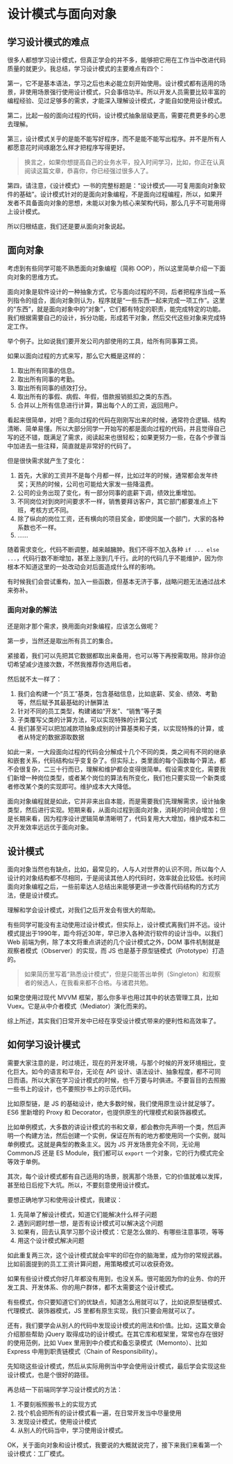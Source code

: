 设计模式与面向对象
===============

学习设计模式的难点
---------------

很多人都想学习设计模式，但真正学会的并不多，能够把它用在工作当中改进代码质量的就更少。我总结，学习设计模式的主要难点有四个：

第一，它不是基本语法，学习之后也未必能立刻开始使用。设计模式都有适用的场景，非使用场景强行使用设计模式，只会事倍功半。所以开发人员需要比较丰富的编程经验、见过足够多的需求，才能深入理解设计模式，才能自如使用设计模式。

第二，比起一般的面向过程的代码，设计模式抽象层级更高，需要花费更多的心思去理解。

第三，设计模式关乎的是能不能写好程序，而不是能不能写出程序。并不是所有人都愿意花时间琢磨怎么样才把程序写得更好。

> 换言之，如果你想提高自己的业务水平，投入时间学习，比如，你正在认真阅读这篇文章，恭喜你，你已经强过很多人了。

第四，请注意，《设计模式》一书的完整标题是：“设计模式——可复用面向对象软件的基础”。设计模式针对的是面向对象编程，不是面向过程编程，所以，如果开发者不具备面向对象的思想，未能以对象为核心来架构代码，那么几乎不可能用得上设计模式。

所以归根结底，我们还是要从面向对象说起。

面向对象
--------

考虑到有些同学可能不熟悉面向对象编程（简称 OOP），所以这里简单介绍一下面向对象的思维方式。

面向对象是软件设计的一种抽象方式，它与面向过程的不同，后者把程序当成一系列指令的组合，面向对象则认为，程序就是“一些东西一起来完成一项工作”。这里的“东西”，就是面向对象中的“对象”，它们都有特定的职责，能完成特定的功能。我们根据需要自己的设计，拆分功能，形成若干对象，然后交代这些对象来完成特定工作。

举个例子。比如说我们要开发公司内部使用的工具，给所有同事算工资。

如果以面向过程的方式来写，那么它大概是这样的：

1. 取出所有同事的信息。
2. 取出所有同事的考勤。
3. 取出所有同事的绩效打分。
4. 取出所有的事假、病假、年假，借款报销抵扣之类的东西。
5. 合并以上所有信息进行计算，算出每个人的工资，返回用户。

看起来很简单，对吧？面向过程的代码在刚刚写出来的时候，通常符合逻辑、结构清晰、简单易懂。所以大部分同学一开始写的都是面向过程的代码，并且觉得自己写的还不错，既满足了需求，阅读起来也很轻松；如果更努力一些，在各个步骤当中加进去一些注释，简直就是非常好的代码了。

但是很快需求就产生了变化：

1. 首先，大家的工资并不是每个月都一样，比如过年的时候，通常都会发年终奖；天热的时候，公司也可能给大家发一些降温费。
2. 公司的业务出现了变化，有一部分同事的底薪下调，绩效比重增加。
3. 不同岗位对到岗时间要求不一样，销售要拜访客户，其它部门都要准点上下班，考核方式不同。
4. 除了纵向的岗位工资，还有横向的项目奖金，即使同属一个部门，大家的各种系数也不一样。
5. ……

随着需求变化，代码不断调整，越来越臃肿。我们不得不加入各种 `if ... else ...`，代码行数不断增加，甚至上涨到几千行。此时的代码几乎不能维护，因为你根本不知道这里的一处改动会对后面造成什么样的影响。

有时候我们会尝试重构，加入一些函数，但基本无济于事，战略问题无法通过战术来弥补。

### 面向对象的解法

还是刚才那个需求，换用面向对象编程，应该怎么做呢？

第一步，当然还是取出所有员工的集合。

紧接着，我们可以先把其它数据都取出来备用，也可以等下再按需取用。除非你迫切希望减少连接次数，不然我推荐你选用后者。

然后就不太一样了：

1. 我们会构建一个“员工”基类，包含基础信息，比如底薪、奖金、绩效、考勤等，然后赋予其最基础的计酬算法
2. 针对不同的员工类型，构建诸如“开发”、“销售”等子类
3. 子类覆写父类的计算方法，可以实现特殊的计算公式
4. 我们甚至可以把加减款项抽象成别的计算基类和子类，以实现特殊的计算，或者从特定的数据源取数据

如此一来，一大段面向过程的代码会分解成十几个不同的类，类之间有不同的继承和嵌套关系，代码结构似乎变复杂了。但实际上，类里面的每个函数每个算法，都不会很复杂，二三十行而已，理解和维护都会变得很简单。假设需求变化，需要我们新增一种岗位类型，或者某个岗位的算法有所变化，我们也只要实现一个新类或者修改某个类的实现即可。维护成本大大降低。

面向对象编程就是如此，它并非来出自本能，而是需要我们先理解需求，设计抽象类型，然后进行实现。短期来看，从面向过程到面向对象，消耗的时间会增加；但是长期来看，因为程序设计逻辑简单清晰明了，代码复用大大增加，维护成本和二次开发效率远远优于面向对象。

设计模式
--------

面向对象当然也有缺点，比如，最常见的，人与人对世界的认识不同，所以每个人设计的对象结构都不尽相同，于是阅读其他人的代码时，效率就会比较低。长时间面向对象编程之后，一些前辈达人总结出来能够更进一步改善代码结构的方式方法，便是设计模式。

理解和学会设计模式，对我们之后开发会有很大的帮助。

有些同学可能没有主动使用过设计模式，但实际上，设计模式离我们并不远。设计模式提出于1990年，距今将近30年，早已渗入各种流行软件的设计当中。以我们 Web 前端为例，除了本文将重点讲述的几个设计模式之外，DOM 事件机制就是观察者模式（Observer）的实现，而 JS 也是基于原型链模式（Prototype）打造的。

> 如果简历里写着“熟悉设计模式”，但是只能答出单例（Singleton）和观察者的候选人，在我看来都不合格。与诸君共勉。

如果您使用过现代 MVVM 框架，那么你多半也用过其中的状态管理工具，比如 Vuex。它是从中介者模式（Mediator）演化而来的。

综上所述，其实我们日常开发中已经在享受设计模式带来的便利性和高效率了。

如何学习设计模式
-------------

需要大家注意的是，时过境迁，现在的开发环境，与那个时候的开发环境相比，变化巨大。如今的语言和平台，无论在 API 设计、语法设计、抽象程度，都不可同日而语。所以大家在学习设计模式的时候，也千万要与时俱进。不要盲目的去照搬一些书上的设计，也不要照抄书上的示范代码。

比如原型链，是 JS 的基础设计，绝大多数时候，我们使用原生设计就足够了。ES6 里新增的 Proxy 和 Decorator，也提供原生的代理模式和装饰器模式。

比如单例模式，大多数的讲设计模式的书和文章，都会教你先声明一个类，然后声明一个构建方法，然后创建一个实例，保证在所有的地方都使用同一个实例，就叫单例模式。这就是典型的教条主义。因为 JS 开发场景完全不同，无论用 CommonJS 还是 ES Module，我们都可以 `export` 一个对象，它的行为模式完全等效于单例。

其次，每个设计模式都有自己适用的场景，脱离那个场景，它的价值就难以发挥，甚至给日后挖下大坑。所以，不要刻意使用设计模式。

要想正确地学习和使用设计模式，我建议：

1. 先简单了解设计模式，知道它们能解决什么样子问题
2. 遇到问题时想一想，是否有设计模式可以解决这个问题
3. 如果有，回去认真学习那个设计模式：它是怎么做的、有哪些注意事项，等等
4. 用这个设计模式解决问题

如此重复两三次，这个设计模式就会牢牢的印在你的脑海里，成为你的常规武器。比如前面提到的员工工资计算问题，用策略模式可以收获奇效。

如果有些设计模式你好几年都没有用到，也没关系。很可能因为你的业务、你的开发工具、开发体系、你的用户群体，都不太需要这个设计模式。

有些模式，你只要知道它们的优缺点，知道怎么用就可以了，比如说原型链模式、代理模式、装饰器模式，JS 里都有原生实现，我们只要会用就可以了。

还有，我们要学会从别人的代码中发现设计模式的用法和价值。比如，这篇文章会介绍那些帮助 jQuery 取得成功的设计模式。在其它库和框架里，常常也存在很好的使用范例，比如 Vuex 里用到中介模式和备忘录模式（Memonto）、比如 Express 中用到职责链模式（Chain of Responsibility）。

先知晓这些设计模式，然后从实际用例当中学会使用设计模式，最后学会实现这些设计模式，也是个很好的路径。

再总结一下前端同学学习设计模式的方法：

1. 不要刻板照搬书上的实现方式
2. 找个机会把所有的设计模式看一遍，在日常开发当中尽量使用
3. 发现设计模式，使用设计模式
4. 从别人的代码当中，学习使用设计模式。

OK，关于面向对象和设计模式，我要说的大概就说完了，接下来我们来看第一个设计模式：工厂模式。
